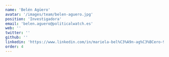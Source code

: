 ```yaml
---
name: 'Belén Agüero'
avatar: '/images/team/belen-aguero.jpg'
position: 'Investigadora'
email: 'belen.aguero@politicalwatch.es'
web: ''
twitter: ''
github: ''
linkedin: 'https://www.linkedin.com/in/mariela-bel%C3%A9n-ag%C3%BCero-980b224b/'
order: 4
---
```

